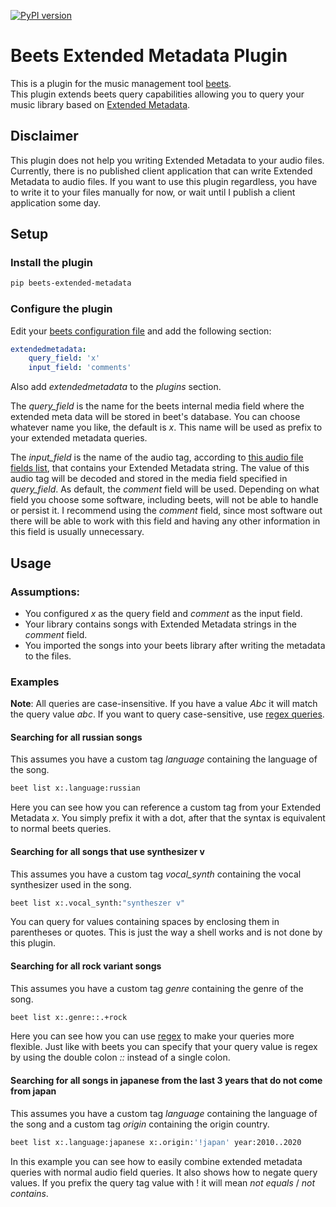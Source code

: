 [![PyPI version](https://badge.fury.io/py/beets-extended-metadata.svg)](https://badge.fury.io/py/beets-extended-metadata)

# Beets Extended Metadata Plugin
This is a plugin for the music management tool [beets](https://beets.io).<br>
This plugin extends beets query capabilities allowing you to query your music library based on [Extended Metadata](EMD.md).

## Disclaimer
This plugin does not help you writing Extended Metadata to your audio files.
Currently, there is no published client application that can write Extended Metadata to audio files.
If you want to use this plugin regardless, you have to write it to your files manually for now, or wait until I publish a client application some day.

## Setup

### Install the plugin

````bash
pip beets-extended-metadata
````

### Configure the plugin
Edit your [beets configuration file](https://beets.readthedocs.io/en/stable/reference/config.html) and add the following section:

````yaml
extendedmetadata:
    query_field: 'x'
    input_field: 'comments'
````

Also add *extendedmetadata* to the *plugins* section.

The *query_field* is the name for the beets internal media field where the extended meta data will be stored in beet's database.
You can choose whatever name you like, the default is *x*. This name will be used as prefix to your extended metadata queries.

The *input_field* is the name of the audio tag, according to [this audio file fields list](beetsplug/emd_audiofilefields.py), that contains your Extended Metadata string.
The value of this audio tag will be decoded and stored in the media field specified in *query_field*.
As default, the *comment* field will be used. Depending on what field you choose some software, including beets, will not be able to handle or persist it.
I recommend using the *comment* field, since most software out there will be able to work with this field and having any other information in this field is usually unnecessary.

## Usage

### Assumptions:
- You configured *x* as the query field and *comment* as the input field.
- Your library contains songs with Extended Metadata strings in the *comment* field.
- You imported the songs into your beets library after writing the metadata to the files.

### Examples

**Note**: All queries are case-insensitive.
If you have a value *Abc* it will match the query value *abc*.
If you want to query case-sensitive, use [regex queries](#searching-for-all-rock-variant-songs).

#### Searching for all russian songs

This assumes you have a custom tag *language* containing the language of the song.


````bash
beet list x:.language:russian
````

Here you can see how you can reference a custom tag from your Extended Metadata *x*.
You simply prefix it with a dot, after that the syntax is equivalent to normal beets queries.

#### Searching for all songs that use synthesizer v

This assumes you have a custom tag *vocal_synth* containing the vocal synthesizer used in the song.

````bash
beet list x:.vocal_synth:"syntheszer v"
````

You can query for values containing spaces by enclosing them in parentheses or quotes.
This is just the way a shell works and is not done by this plugin.

#### Searching for all rock variant songs

This assumes you have a custom tag *genre* containing the genre of the song.

````bash
beet list x:.genre::.+rock
````

Here you can see how you can use [regex](https://en.wikipedia.org/wiki/Regular_expression) to make your queries more flexible.
Just like with beets you can specify that your query value is regex by using the double colon *::* instead of a single colon.

#### Searching for all songs in japanese from the last 3 years that do not come from japan

This assumes you have a custom tag *language* containing the language of the song and a custom tag *origin* containing the origin country.

````bash
beet list x:.language:japanese x:.origin:'!japan' year:2010..2020
````

In this example you can see how to easily combine extended metadata queries with normal audio field queries.
It also shows how to negate query values. If you prefix the query tag value with ! it will mean *not equals* / *not contains*.
